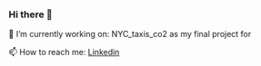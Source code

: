 ### Hi there 👋
🔭 I’m currently working on:  NYC_taxis_co2 as my final project for 

📫 How to reach me: [Linkedin](https://www.linkedin.com/in/alvarezalexiscv/)
<!--
**Sepubaxis/Sepubaxis** is a ✨ _special_ ✨ repository because its `README.md` (this file) appears on your GitHub profile.

Here are some ideas to get you started:

- 🔭 I’m currently working on ...
- 🌱 I’m currently learning ...
- 👯 I’m looking to collaborate on ...
- 🤔 I’m looking for help with ...
- 💬 Ask me about ...
- 📫 How to reach me: ...
- 😄 Pronouns: ...
- ⚡ Fun fact: ...
-->
